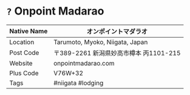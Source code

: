 # `?` Onpoint Madarao

| Native Name | オンポイントマダラオ                   |
|-------------|----------------------------------------|
| Location    | Tarumoto, Myoko, Niigata, Japan        |
| Post Code   | 〒389-2261 新潟県妙高市樽本 丙1101-215 |
| Website     | onpointmadarao.com                     |
| Plus Code   | V76W+32                                |
| Tags        | #niigata #lodging                      |
